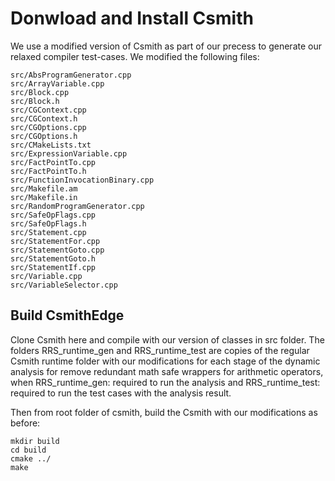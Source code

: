 # Donwload and Install Csmith

We use a modified version of Csmith as part of our precess to generate our relaxed compiler test-cases. We modified the following files:
```
src/AbsProgramGenerator.cpp
src/ArrayVariable.cpp
src/Block.cpp
src/Block.h
src/CGContext.cpp
src/CGContext.h
src/CGOptions.cpp
src/CGOptions.h
src/CMakeLists.txt
src/ExpressionVariable.cpp
src/FactPointTo.cpp
src/FactPointTo.h
src/FunctionInvocationBinary.cpp
src/Makefile.am
src/Makefile.in
src/RandomProgramGenerator.cpp
src/SafeOpFlags.cpp
src/SafeOpFlags.h
src/Statement.cpp
src/StatementFor.cpp
src/StatementGoto.cpp
src/StatementGoto.h
src/StatementIf.cpp
src/Variable.cpp
src/VariableSelector.cpp
```

## Build CsmithEdge

Clone Csmith here and compile with our version of classes in src folder. The folders RRS_runtime_gen and RRS_runtime_test are copies of the regular Csmith runtime folder with our modifications for each stage of the dynamic analysis for remove redundant math safe wrappers for arithmetic operators, when RRS_runtime_gen: required to run the analysis and RRS_runtime_test: required to run the test cases with the analysis result.

Then from root folder of csmith, build the Csmith with our modifications as before: 
```
mkdir build
cd build
cmake ../
make
```
